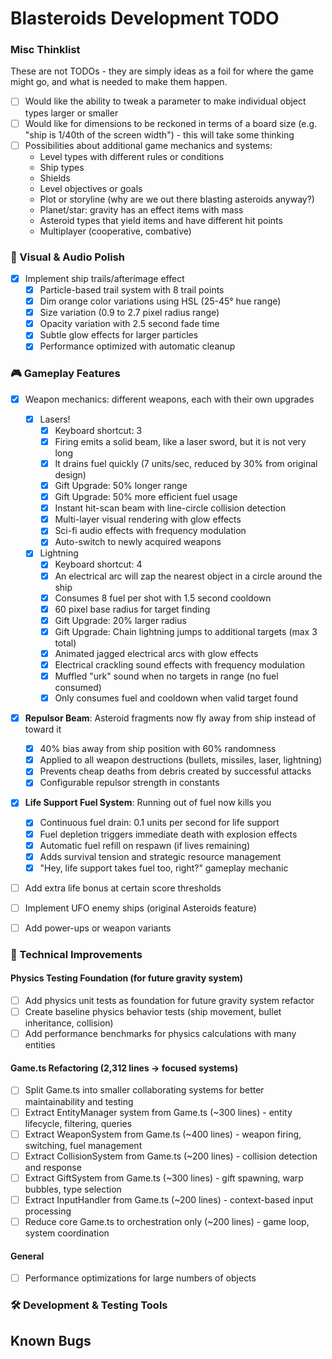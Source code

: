 # Blasteroids Development TODO

### Misc Thinklist

These are not TODOs - they are simply ideas as a foil for where the game might
go, and what is needed to make them happen.

- [ ] Would like the ability to tweak a parameter to make individual object
      types larger or smaller
- [ ] Would like for dimensions to be reckoned in terms of a board size (e.g.
      "ship is 1/40th of the screen width") - this will take some thinking
- [ ] Possibilities about additional game mechanics and systems:
    - Level types with different rules or conditions
    - Ship types
    - Shields
    - Level objectives or goals
    - Plot or storyline (why are we out there blasting asteroids anyway?)
    - Planet/star: gravity has an effect items with mass
    - Asteroid types that yield items and have different hit points
    - Multiplayer (cooperative, combative)

### 🎨 Visual & Audio Polish

- [x] Implement ship trails/afterimage effect
    - [x] Particle-based trail system with 8 trail points
    - [x] Dim orange color variations using HSL (25-45° hue range)
    - [x] Size variation (0.9 to 2.7 pixel radius range)
    - [x] Opacity variation with 2.5 second fade time
    - [x] Subtle glow effects for larger particles
    - [x] Performance optimized with automatic cleanup

### 🎮 Gameplay Features

- [x] Weapon mechanics: different weapons, each with their own upgrades

    - [x] Lasers!
        - [x] Keyboard shortcut: 3
        - [x] Firing emits a solid beam, like a laser sword, but it is not very long
        - [x] It drains fuel quickly (7 units/sec, reduced by 30% from original design)
        - [x] Gift Upgrade: 50% longer range
        - [x] Gift Upgrade: 50% more efficient fuel usage
        - [x] Instant hit-scan beam with line-circle collision detection
        - [x] Multi-layer visual rendering with glow effects
        - [x] Sci-fi audio effects with frequency modulation
        - [x] Auto-switch to newly acquired weapons
    - [x] Lightning
        - [x] Keyboard shortcut: 4
        - [x] An electrical arc will zap the nearest object in a circle around the ship
        - [x] Consumes 8 fuel per shot with 1.5 second cooldown
        - [x] 60 pixel base radius for target finding
        - [x] Gift Upgrade: 20% larger radius
        - [x] Gift Upgrade: Chain lightning jumps to additional targets (max 3 total)
        - [x] Animated jagged electrical arcs with glow effects
        - [x] Electrical crackling sound effects with frequency modulation
        - [x] Muffled "urk" sound when no targets in range (no fuel consumed)
        - [x] Only consumes fuel and cooldown when valid target found

- [x] **Repulsor Beam**: Asteroid fragments now fly away from ship instead of toward it

    - [x] 40% bias away from ship position with 60% randomness
    - [x] Applied to all weapon destructions (bullets, missiles, laser, lightning)
    - [x] Prevents cheap deaths from debris created by successful attacks
    - [x] Configurable repulsor strength in constants

- [x] **Life Support Fuel System**: Running out of fuel now kills you

    - [x] Continuous fuel drain: 0.1 units per second for life support
    - [x] Fuel depletion triggers immediate death with explosion effects
    - [x] Automatic fuel refill on respawn (if lives remaining)
    - [x] Adds survival tension and strategic resource management
    - [x] "Hey, life support takes fuel too, right?" gameplay mechanic

- [ ] Add extra life bonus at certain score thresholds
- [ ] Implement UFO enemy ships (original Asteroids feature)
- [ ] Add power-ups or weapon variants

### 🔧 Technical Improvements

#### Physics Testing Foundation (for future gravity system)

- [ ] Add physics unit tests as foundation for future gravity system refactor
- [ ] Create baseline physics behavior tests (ship movement, bullet inheritance, collision)
- [ ] Add performance benchmarks for physics calculations with many entities

#### Game.ts Refactoring (2,312 lines → focused systems)

- [ ] Split Game.ts into smaller collaborating systems for better maintainability and testing
- [ ] Extract EntityManager system from Game.ts (~300 lines) - entity lifecycle, filtering, queries
- [ ] Extract WeaponSystem from Game.ts (~400 lines) - weapon firing, switching, fuel management
- [ ] Extract CollisionSystem from Game.ts (~200 lines) - collision detection and response
- [ ] Extract GiftSystem from Game.ts (~300 lines) - gift spawning, warp bubbles, type selection
- [ ] Extract InputHandler from Game.ts (~200 lines) - context-based input processing
- [ ] Reduce core Game.ts to orchestration only (~200 lines) - game loop, system coordination

#### General

- [ ] Performance optimizations for large numbers of objects

### 🛠️ Development & Testing Tools

## Known Bugs
